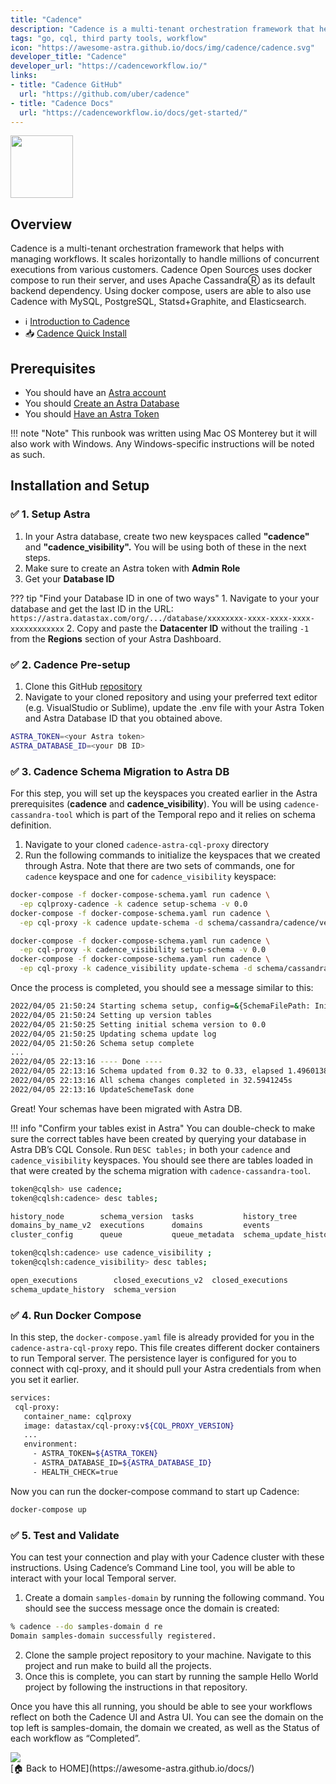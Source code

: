 ```yaml
---
title: "Cadence"
description: "Cadence is a multi-tenant orchestration framework that helps with managing workflows. It scales horizontally to handle millions of concurrent executions from various customers. Cadence Open Sources uses docker compose to run their server, and uses Apache CassandraⓇ as its default backend dependency."
tags: "go, cql, third party tools, workflow"
icon: "https://awesome-astra.github.io/docs/img/cadence/cadence.svg"
developer_title: "Cadence"
developer_url: "https://cadenceworkflow.io/"
links:
- title: "Cadence GitHub"
  url: "https://github.com/uber/cadence"
- title: "Cadence Docs"
  url: "https://cadenceworkflow.io/docs/get-started/"
---
```


<div class="nosurface" markdown="1">

<img src="https://awesome-astra.github.io/docs/img/cadence/cadence-logo.png" height="100px" />
</div>

## Overview

Cadence is a multi-tenant orchestration framework that helps with managing workflows. It scales horizontally to handle millions of concurrent executions from various customers. Cadence Open Sources uses docker compose to run their server, and uses Apache CassandraⓇ as its default backend dependency. Using docker compose, users are able to also use Cadence with MySQL, PostgreSQL, Statsd+Graphite, and Elasticsearch.

- <span class="nosurface" markdown="1">ℹ️ </span>[Introduction to Cadence](https://cadenceworkflow.io/docs/get-started/)
- <span class="nosurface" markdown="1">📥 </span>[Cadence Quick Install](https://cadenceworkflow.io/docs/get-started/installation/)

## Prerequisites

<ul class="prerequisites">
  <li class="nosurface">You should have an <a href="https://astra.dev/3B7HcYo">Astra account</a></li>
  <li class="nosurface">You should <a href="https://awesome-astra.github.io/docs/pages/astra/create-instance/">Create an Astra Database</a></li>
  <li class="nosurface">You should <a href="https://awesome-astra.github.io/docs/pages/astra/create-token/">Have an Astra Token</a></li>
</ul>

!!! note "Note" 
    This runbook was written using Mac OS Monterey but it will also work with Windows. Any Windows-specific instructions will be noted as such.

## Installation and Setup

### <span class="nosurface">✅ 1. </span> Setup Astra

1. In your Astra database, create two new keyspaces called **"cadence"** and **"cadence_visibility".** You will be using both of these in the next steps.
2. Make sure to create an Astra token with **Admin Role**
3. Get your **Database ID**

??? tip "Find your Database ID in one of two ways"
     1. Navigate to your your database and get the last ID in the URL: `https://astra.datastax.com/org/.../database/xxxxxxxx-xxxx-xxxx-xxxx-xxxxxxxxxxxx`
     2. Copy and paste the **Datacenter ID** without the trailing `-1` from the **Regions** section of your Astra Dashboard.

### <span class="nosurface">✅ 2. </span> Cadence Pre-setup

1. Clone this GitHub [repository](https://github.com/melienherrera/cadence-astra-cql-proxy)
2. Navigate to your cloned repository and using your preferred text editor (e.g. VisualStudio or Sublime), update the .env file with your Astra Token and Astra Database ID that you obtained above.

```bash
ASTRA_TOKEN=<your Astra token>
ASTRA_DATABASE_ID=<your DB ID>
```

### <span class="nosurface">✅ 3. </span> Cadence Schema Migration to Astra DB

For this step, you will set up the keyspaces you created earlier in the Astra prerequisites (**cadence** and **cadence_visibility**). You will be using `cadence-cassandra-tool` which is part of the Temporal repo and it relies on schema definition.

1. Navigate to your cloned `cadence-astra-cql-proxy` directory
2. Run the following commands to initialize the keyspaces that we created through Astra. Note that there are two sets of commands, one for `cadence` keyspace and one for `cadence_visibility` keyspace:

```bash
docker-compose -f docker-compose-schema.yaml run cadence \
  -ep cqlproxy-cadence -k cadence setup-schema -v 0.0
docker-compose -f docker-compose-schema.yaml run cadence \
  -ep cql-proxy -k cadence update-schema -d schema/cassandra/cadence/versioned/

docker-compose -f docker-compose-schema.yaml run cadence \
  -ep cql-proxy -k cadence_visibility setup-schema -v 0.0
docker-compose -f docker-compose-schema.yaml run cadence \
  -ep cql-proxy -k cadence_visibility update-schema -d schema/cassandra/visibility/versioned/
```

Once the process is completed, you should see a message similar to this:

```bash
2022/04/05 21:50:24 Starting schema setup, config=&{SchemaFilePath: InitialVersion:0.0 Overwrite:false DisableVersioning:false}
2022/04/05 21:50:24 Setting up version tables
2022/04/05 21:50:25 Setting initial schema version to 0.0
2022/04/05 21:50:25 Updating schema update log
2022/04/05 21:50:26 Schema setup complete
...
2022/04/05 22:13:16 ---- Done ----
2022/04/05 22:13:16 Schema updated from 0.32 to 0.33, elapsed 1.4960138s
2022/04/05 22:13:16 All schema changes completed in 32.5941245s
2022/04/05 22:13:16 UpdateSchemeTask done
```

Great! Your schemas have been migrated with Astra DB.

!!! info "Confirm your tables exist in Astra"
    You can double-check to make sure the correct tables have been created by querying your database in Astra DB’s CQL Console.
    Run `DESC tables;` in both your `cadence` and `cadence_visibility` keyspaces. You should see there are tables loaded in that were created by the schema migration with `cadence-cassandra-tool`.
  
```bash
token@cqlsh> use cadence;
token@cqlsh:cadence> desc tables;

history_node        schema_version  tasks           history_tree
domains_by_name_v2  executions      domains         events
cluster_config      queue           queue_metadata  schema_update_history

token@cqlsh:cadence> use cadence_visibility ;
token@cqlsh:cadence_visibility> desc tables;

open_executions        closed_executions_v2  closed_executions
schema_update_history  schema_version
```

### <span class="nosurface">✅ 4. </span> Run Docker Compose

In this step, the `docker-compose.yaml` file is already provided for you in the `cadence-astra-cql-proxy` repo. This file creates different docker containers to run Temporal server. The persistence layer is configured for you to connect with cql-proxy, and it should pull your Astra credentials from when you set it earlier.

```bash
services:
 cql-proxy:
   container_name: cqlproxy
   image: datastax/cql-proxy:v${CQL_PROXY_VERSION}
   ...
   environment:
     - ASTRA_TOKEN=${ASTRA_TOKEN}
     - ASTRA_DATABASE_ID=${ASTRA_DATABASE_ID}
     - HEALTH_CHECK=true
```

Now you can run the docker-compose command to start up Cadence:

```bash
docker-compose up
```

### <span class="nosurface">✅ 5. </span> Test and Validate

You can test your connection and play with your Cadence cluster with these instructions.
Using Cadence’s Command Line tool, you will be able to interact with your local Temporal server.

1. Create a domain `samples-domain` by running the following command. You should see the success message once the domain is created:

```bash
% cadence --do samples-domain d re
Domain samples-domain successfully registered.
```

2. Clone the sample project repository to your machine. Navigate to this project and run make to build all the projects.
3. Once this is complete, you can start by running the sample Hello World project by following the instructions in that repository.

Once you have this all running, you should be able to see your workflows reflect on both the Cadence UI and Astra UI. You can see the domain on the top left is samples-domain, the domain we created, as well as the Status of each workflow as “Completed”.

<img src="https://awesome-astra.github.io/docs/img/cadence/cadence-testui.png"  />

<div class="nosurface" markdown="1">
[🏠 Back to HOME](https://awesome-astra.github.io/docs/)
</div>